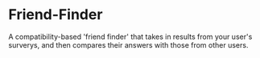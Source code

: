 # Friend-Finder
A compatibility-based 'friend finder' that takes in results from your user's surverys, and then compares their answers with those from other users.
